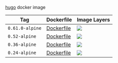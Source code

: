 [hugo](https://gohugo.io/) docker image

Tag | Dockerfile | Image Layers
----|------------|-------------
`0.61.0-alpine` | [Dockerfile](https://github.com/helphi/Dockerfile-hugo/blob/master/0.61.0-alpine/Dockerfile) | [![](https://images.microbadger.com/badges/image/helphi/hugo:0.61.0-alpine.svg)](https://microbadger.com/images/helphi/hugo:0.61.0-alpine "Get your own image badge on microbadger.com")
`0.52-alpine` | [Dockerfile](https://github.com/helphi/Dockerfile-hugo/blob/master/0.52-alpine/Dockerfile) | [![](https://images.microbadger.com/badges/image/helphi/hugo:0.52-alpine.svg)](https://microbadger.com/images/helphi/hugo:0.52-alpine "Get your own image badge on microbadger.com")
`0.36-alpine` | [Dockerfile](https://github.com/helphi/Dockerfile-hugo/blob/master/0.36-alpine/Dockerfile) | [![](https://images.microbadger.com/badges/image/helphi/hugo:0.36-alpine.svg)](https://microbadger.com/images/helphi/hugo:0.36-alpine "Get your own image badge on microbadger.com")
`0.24-alpine` | [Dockerfile](https://github.com/helphi/Dockerfile-hugo/blob/master/0.24-alpine/Dockerfile) | [![](https://images.microbadger.com/badges/image/helphi/hugo:0.24-alpine.svg)](https://microbadger.com/images/helphi/hugo:0.24-alpine "Get your own image badge on microbadger.com")
